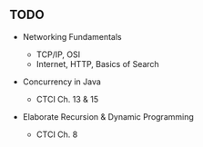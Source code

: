 ## TODO

- Networking Fundamentals
    - TCP/IP, OSI
    - Internet, HTTP, Basics of Search

- Concurrency in Java
    - CTCI Ch. 13 & 15

- Elaborate Recursion & Dynamic Programming
    - CTCI Ch. 8
